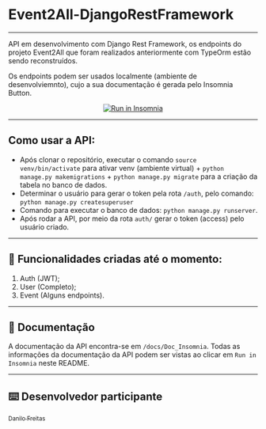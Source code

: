 # Event2All-DjangoRestFramework

---

API em desenvolvimento com Django Rest Framework, os endpoints do projeto Event2All que foram realizados anteriormente com TypeOrm estão sendo reconstruídos. 

Os endpoints podem ser usados localmente (ambiente de desenvolviemnto), cujo a sua documentação é gerada pelo Insomnia Button.

<p align="center">
<a href="https://insomnia.rest/run/?label=Event2All-Django&uri=https%3A%2F%2Fraw.githubusercontent.com%2Fdanilojpfreitas%2FEvent2All-DjangoRestFramework%2Fmain%2FInsomnia%2FInsomnia-All_2023-01-19.json" target="_blank"><img src="https://insomnia.rest/images/run.svg" alt="Run in Insomnia"></a>
</p>

---
## Como usar a API:
  - Após clonar o repositório, executar o comando `source venv/bin/activate` para ativar venv (ambiente virtual) + `python manage.py makemigrations` + `python manage.py migrate` para a criação da tabela no banco de dados.
  - Determinar o usuário para gerar o token pela rota `/auth`, pelo comando: `python manage.py createsuperuser` 
  - Comando para executar o banco de dados: `python manage.py runserver`. 
  - Após rodar a API, por meio da rota `auth/` gerar o token (access) pelo usuário criado.  
  
---
## :memo: Funcionalidades criadas até o momento: 

1. Auth (JWT);
2. User (Completo);
3. Event (Alguns endpoints).

---


## :page_with_curl: Documentação

A documentação da API encontra-se em `/docs/Doc_Insomnia`.
Todas as informações da documentação da API podem ser vistas ao clicar em `Run in Insomnia` neste README.   


---


## :keyboard: Desenvolvedor participante
 
[<sub>Danilo Freitas</sub>](https://github.com/danilojpfreitas)  

